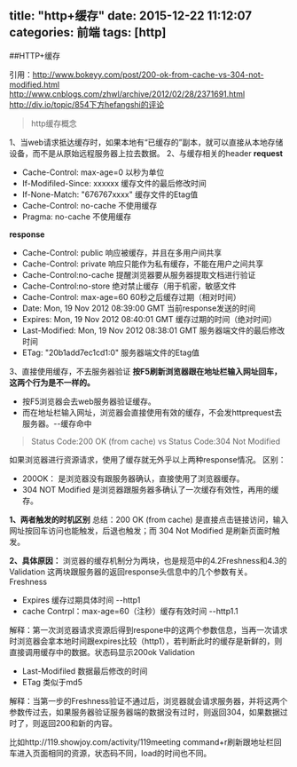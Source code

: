 title: "http+缓存"
date: 2015-12-22 11:12:07
categories: 前端
tags: [http]
---

##HTTP+缓存

引用：http://www.bokeyy.com/post/200-ok-from-cache-vs-304-not-modified.html
http://www.cnblogs.com/zhwl/archive/2012/02/28/2371691.html
http://div.io/topic/854下方hefangshi的评论

> http缓存概念

1、当web请求抵达缓存时，如果本地有“已缓存的”副本，就可以直接从本地存储设备，而不是从原始远程服务器上拉去数据。
2、与缓存相关的header
**request**
 - Cache-Control: max-age=0 以秒为单位
 - If-Modifiled-Since: xxxxxx 缓存文件的最后修改时间
 - If-None-Match: "676767xxxx" 缓存文件的Etag值
 - Cache-Control: no-cache 不使用缓存
 - Pragma: no-cache 不使用缓存

**response**
 - Cache-Control: public  响应被缓存，并且在多用户间共享
 - Cache-Control: private  响应只能作为私有缓存，不能在用户之间共享
 - Cache-Control:no-cache  提醒浏览器要从服务器提取文档进行验证
 - Cache-Control:no-store  绝对禁止缓存（用于机密，敏感文件
 - Cache-Control: max-age=60  60秒之后缓存过期（相对时间）
 - Date: Mon, 19 Nov 2012 08:39:00 GMT  当前response发送的时间
 - Expires: Mon, 19 Nov 2012 08:40:01 GMT 缓存过期的时间（绝对时间）
 - Last-Modified: Mon, 19 Nov 2012 08:38:01 GMT  服务器端文件的最后修改时间
 - ETag: "20b1add7ec1cd1:0"  服务器端文件的Etag值


3、直接使用缓存，不去服务器验证
**按F5刷新浏览器跟在地址栏输入网址回车，这两个行为是不一样的。**
 - 按F5浏览器会去web服务器验证缓存。
 - 而在地址栏输入网址，浏览器会直接使用有效的缓存，不会发httprequest去服务器。--缓存命中
 

> Status Code:200 OK (from cache) vs Status Code:304 Not Modified

如果浏览器进行资源请求，使用了缓存就无外乎以上两种response情况。
区别：
 - 200OK： 是浏览器没有跟服务器确认，直接使用了浏览器缓存。
 - 304 NOT Modified 是浏览器跟服务器多确认了一次缓存有效性，再用的缓存。

**1、两者触发的时机区别**
总结：200 OK (from cache) 是直接点击链接访问，输入网址按回车访问也能触发，后退也触发；而 304 Not Modified 是刷新页面时触发。

**2、具体原因：**
浏览器的缓存机制分为两块，也是规范中的4.2Freshness和4.3的Validation
这两块跟服务器的返回response头信息中的几个参数有关。
Freshness
 - Expires 缓存过期具体时间  --http1
 - cache Contrpl：max-age=60（注秒）缓存有效时间 --http1.1
 
解释：第一次浏览器请求资源后得到respone中的这两个参数信息，当再一次请求时浏览器会拿本地时间跟expires比较（http1），若判断此时的缓存是新鲜的，则直接调用缓存中的数据。状态码显示200ok
Validation
 - Last-Modifiled 数据最后修改的时间
 - ETag 类似于md5

解释：当第一步的Freshness验证不通过后，浏览器就会请求服务器，并将这两个参数传过去，如果服务器验证服务器端的数据没有过时，则返回304，如果数据过时了，则返回200和新的内容。

比如http://119.showjoy.com/activity/119meeting command+r刷新跟地址栏回车进入页面相同的资源，状态码不同，load的时间也不同。
